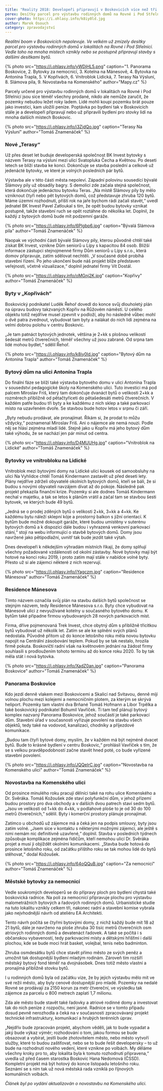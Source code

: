 ```yaml
---
title: "Reality 2018: Developeři připravují v Boskovicích více než tři stovky bytů"
perex: Desítky parcel pro výstavbu rodinných domů na Rovné i Pod Střelnicí už zmizely. Vedle toho na mnoha místech vznikají stavby s dalšími desítkami bytů.
cover-photo: https://i.ohlasy.info/k8iy0ld.jpg
author: Marek Osouch
category: zpravodajství
---
```


*Realitní boom v Boskovicích nepolevuje. Ve velkém už zmizely desítky parcel pro výstavbu rodinných domů v lokalitách na Rovné i Pod Střelnicí. Vedle toho na mnoha místech vznikly nebo se postupně připravují stavby s dalšími desítkami bytů.*

{% photo src="https://i.ohlasy.info/yWDjHL5.png" caption="1. Panorama Boskovice, 2. Bytovky za nemocnicí, 3. Kotelna na Mánesově, 4. Bytovka na Antonína Trapla, 5. V Kopřivách, 6. Vnitroblok Lidická, 7. Terasy Na Výsluní, 8. Slámova pila, 9. Novostavba na Komenského" author="Mapy.cz" %}

Parcely určené pro výstavbu rodinných domů v lokalitách na Rovné i Pod Střelnicí jsou sice téměř všechny prodané, nikdo ale nemůže zaručit, že pozemky nebudou ležet roky ladem. Lidé mohli koupi pozemku brát pouze jako investici, kam uložili peníze. Poptávka po bydlení tak v Boskovicích stále je a developeři připravují nebo už připravili bydlení pro stovky lidí na mnoha dalších místech Boskovic.

{% photo src="https://i.ohlasy.info/i3ZjdQo.jpg" caption="Terasy Na Výsluní" author="Tomáš Znamenáček" %}

### Nové „Terasy“

Už přes deset let buduje developerská společnost BK Invest bytovky s názvem Terasy na výsluní mezi ulicí Svatopluka Čecha a Květnou. Po deseti letech se blíží stavba ke konci. Dokončuje se stavba poslední a celkově už jedenácté bytovky, ve které je volných posledních pár bytů.

Výstavba ale v této části města nepoleví. Západní polovinu sousedící bývalé Slámovy pily už obsadily bagry. S demolicí zde začala stejná společnost, která dokončuje jedenáctou bytovku Teras. „Na místě Slámovy pily by mělo vzniknout čtyři nebo pět bytových domů, což představuje zhruba 120 bytů. Máme územní rozhodnutí, příští rok na jaře bychom rádi začali stavět,“ uvedl jednatel BK Invest Pavel Zatloukal s tím, že opět budou bytovky vznikat postupně, takže stavební ruch se opět roztáhne do několika let. Doplnil, že každý z bytových domů bude mít podzemní garáže.

{% photo src="https://i.ohlasy.info/6Plgbp6.jpg" caption="Bývalá Slámova pila" author="Tomáš Znamenáček" %}

Naopak ve východní části bývalé Slámovy pily, kterou původně chtěl také získat BK Invest, vznikne Dům seniorů u Lípy s kapacitou 84 osob. Bližší informace zástupci stejnojmenné firmy Dům seniorů u Lípy s.r.o., která domov připravuje, zatím sdělovat nechtěli. „V současné době probíhá stavební řízení. Po jeho ukončení bude náš projekt blíže představen veřejnosti, včetně vizualizace,“ doplnil jednatel firmy Vít Dostál.

{% photo src="https://i.ohlasy.info/oMGnj2K.jpg" caption="Kopřivy" author="Tomáš Znamenáček" %}

### Byty v „Kopřivách“

Boskovický podnikatel Luděk Řehoř dovedl do konce svůj dlouholetý plán na úpravu budovy takzvaných Kopřiv na Růžovém náměstí. U celého objektu totiž nejdříve musel zpevnit v podloží, aby ho následně vůbec mohl o dvě patra zvednout, vybudovat tam byty a nalákat do nich lidi zejména na velmi dobrou polohu v centru Boskovic.

„Je tam patnáct bytových jednotek, většina je 2+kk s plošnou velikostí šedesát metrů čtverečních, téměř všechny už jsou zabrané. Od srpna tam lidé mohou bydlet,“ sdělil Řehoř.

{% photo src="https://i.ohlasy.info/k8iy0ld.jpg" caption="Bytový dům na Antonína Trapla" author="Tomáš Znamenáček" %}

### Bytový dům na ulici Antonína Trapla

Do finální fáze se blíží také výstavba bytového domu v ulici Antonína Trapla v sousedství pedagogické školy na Komenského ulici. Tuto investici má pod palcem Miroslav Friš, který tam dokončuje dvanáct bytů o velikosti 2+kk a rozměrech přibližně od pětačtyřiceti do pětašedesáti metrů čtverečních. V každém patře budou tři byty a ke každému z nich sklep a také parkovací místo na uzavřeném dvoře. Se stavbou bude hotov letos v srpnu či září.

„Byty nebudu prodávat, ale pronajímat. Říkám si, že prodat to můžu vždycky,“ poznamenal Miroslav Friš. Ani o nájemce ale nemá nouzi. Podle něj se hlásí zejména mladí lidé. Stejně jako u Kopřiv má jeho bytový dům také výhodu, že se nachází jen pár minut od centra.

{% photo src="https://i.ohlasy.info/D4MUUHg.jpg" caption="Vnitroblok na Lidické" author="Tomáš Znamenáček" %}

### Bytovky ve vnitrobloku na Lidické

Vnitroblok mezi bytovými domy na Lidické ulici kousek od samoobsluhy na ulici Na Vyhlídce chtěl Tomáš Kindermann zastavět už před deseti lety. Plány nejdříve zdrželi obyvatelé okolních bytových domů, kteří se báli, že si budou s novými obyvateli navzájem dívat až do pokoje. Následně pak projekt překazila finanční krize. Pozemky si ale dodnes Tomáš Kindermann nechal v majetku, a tak se letos k plánům vrátil a začal tam se stavbou šesti bytovek, ve kterých bude 49 bytů.

„Jedná se o prodej zděných bytů o velikosti 2+kk, 3+kk a 4+kk. Ke každému bytu náleží sklepní kóje a prostorný balkon s jižní orientací. K bytům bude možné dokoupit garáže, které budou umístěny v suterénu bytových domů a k dispozici dále budou i vyhrazená venkovní parkovací stání,“ stojí na webu informující o stavbě bytových domů. Domy jsou navržené jako pětipodlažní, uvnitř tak bude jezdit také výtah.

Dnes developeři k někdejším výhradám místních říkají, že domy splňují všechny požadované vzdálenosti od okolní zástavby. Nové bytovky mají být hotové na konci roku 2019, i proto zatím mají stále v nabídce volné byty. Přesto už si ale zájemci některé z nich rezervují.

{% photo src="https://i.ohlasy.info/iYagczm.jpg" caption="Residence Mánesova" author="Tomáš Znamenáček" %}

### Residence Mánesova

Tímto názvem označila svůj plán na stavbu dalších bytů společnost se stejným názvem, tedy Residence Mánesova s.r.o. Byty chce vybudovat na Mánesově ulici z nevyužívané kotelny u současného bytového domu. K bytům také připadne firmou vybudovaných 28 nových parkovacích míst.

Firma, dříve pojmenovaná Trek Invest, chce obytný dům s přibližně třicítkou bytů vybudovat už několik let. Zatím se ale ke splnění svých plánů nedostala. Původně přitom už do konce letošního roku měla novou bytovku napojit na Centrální zásobování teplem. Pokud by se tak nestalo, hrozila firmě pokuta. Boskovičtí radní však na květnovém jednání na žádost firmy souhlasili s prodloužením tohoto termínu až do konce roku 2020. To by tak měla stát i nová bytovka.

{% photo src="https://i.ohlasy.info/XadZ0an.jpg" caption="Panorama Boskovice" author="Tomáš Znamenáček" %}

### Panorama Boskovice

Kdo jezdí denně vlakem mezi Boskovicemi a Skalicí nad Svitavou, denně míjí volnou plochu mezi kolejemi a nemocničním plotem, za kterým se skrývá heliport. Pozemky tam vlastní dva Brňané Tomáš Hofmann a Libor Trpělka a také boskovický podnikatel Bohumil Vavříček. Ti tam teď plánují bytový komplex nazvaný Panorama Boskovice, jehož součástí je také parkovací dům. Stavební úřad v současnosti vyřizuje povolení na stavbu všech objektů, tedy také na vodovod, kanalizaci, chodníky a příjezdové komunikace.

„Budou tam čtyři bytové domy, myslím, že v každém má být nejméně dvacet bytů. Bude to krásné bydlení v centru Boskovic,“ prohlásil Vavříček s tím, že se s velkou pravděpodobností začne stavět hned poté, co bude vyřízené stavební povolení.

{% photo src="https://i.ohlasy.info/JQQelrC.jpg" caption="Novostavba na Komenského ulici" author="Tomáš Znamenáček" %}

### Novostavba na Komenského ulici

Od prosince minulého roku pracují dělníci také na rohu ulice Komenského a Dr. Svěráka. Tomáš Kožoušek zde staví polyfunkční dům, v jehož přízemí budou prostory pro dva obchody a v dalších dvou patrech staví sedm bytů. „Jsou ve velikosti od 1+kk do 4+kk, v podlahové ploše to je od 30 do 100 metrů čtverečních,“ sdělil. Byty i komerční prostory plánuje pronajímat.

Zatímco u obchodů už zájemce má a čeká jen na podpis smlouvy, byty jsou zatím volné. „Jsem sice v kontaktu s některými možnými zájemci, ale ještě s nimi nemám nic definitivně uzavřené,“ doplnil. Stavba v posledních týdnech způsobuje komplikace zejména řidičům, kteří nemohou ulicí Dr. Svěráka projet a musí ji objíždět okolními komunikacemi. „Stavba bude hotová do prosince letošního roku, od začátku příštího roku se tak mohou lidé do bytů stěhovat,“ dodal Kožoušek.

{% photo src="https://i.ohlasy.info/64oQQuB.jpg" caption="Za nemocnicí" author="Tomáš Znamenáček" %}

### Městské bytovky za nemocnicí

Vedle soukromých developerů se do přípravy ploch pro bydlení chystá také boskovická radnice. Na poli za nemocnicí připravuje plochu pro výstavbu malometrážních bytových a řadových rodinných domů. Urbanistické studie na tuto lokalitu vznikly celkem tři, nakonec radní a stavební komise vybrala jako nejvhodnější návrh od ateliéru EA Architekti.

Tento návrh počítá se čtyřmi bytovými domy, z nichž každý bude mít 18 až 21 bytů, dále je navrženo na ploše zhruba 30 tisíc metrů čtverečních osm atriových rodinných domů a devatenáct řadovek. A také se počítá i s občanskou vybaveností, tedy parkovacími místy a dětskými hřišťmi i další plochou, kde se bude moci hrát basket, volejbal, tenis nebo badminton.  

Zhruba osmdesátku bytů chce stavět přímo město ze svých peněz a umožnit tak dostupnější bydlení mladým rodinám. Zároveň tím rozšíří městský bytový fond téměř na dvojnásobek. Dnes totiž město vlastní a pronajímá přibližně stovku bytů.

I u rodinných domů byla od začátku vize, že by jejich výstavbu mělo mít ve své režii město, aby byly cenově dostupnější pro mladé. Pozemky na nedalé Rovné se prodávají za 2150 korun za metr čtvereční, ve výsledku tak zájemce za parcelu o 800 metrech zaplatí 1,7 milionu.

Zda ale město bude stavět také řadovky a atriové rodinné domy a investovat tak do nich peníze z rozpočtu, není jasné. Radnice se v tomto případu dosud pevně nerozhodla a čeká na v současnosti zpracovávaný projekt technické infrastruktury, komunikací a hrubých terénních úprav.

„Nejdřív bude zpracován projekt, abychom věděli, jak to bude vypadat a jaký bude výkaz výměr; rozhodování o tom, jakou formou se bude obsazovat a vybírat, jestli bude zhotovitelem město, nebo město vytvoří služby, které to budou zaštiťovat, nebo se to bude řešit developersky – to už bude na rozhodnutí nového vedení, které vznikne po volbách. My děláme všechny kroky pro to, aby lokalita byla k tomuto rozhodnutí připravena,“ uvedla už před časem starostka Boskovic Hana Nedomová (ČSSD). Kompletní projekt má být hotový do konce listopadu letošního roku. Seznámí se s ním tak už nová městská rada vzniklá po říjnových komunálních volbách.

*Článek byl po vydání aktualizován o novostavbu na Komenského ulici.*
